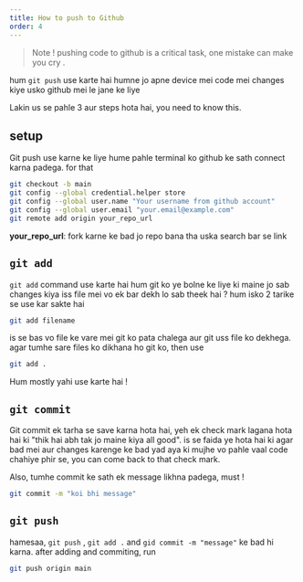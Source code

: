 ```yaml
---
title: How to push to Github
order: 4
---
```


> Note ! pushing code to github is a critical task, one mistake can make you cry .

hum `git push` use karte hai humne jo apne device mei code mei changes kiye usko github mei le jane ke liye

Lakin us se pahle 3 aur steps hota hai, you need to know this.

## setup
Git push use karne ke liye hume pahle terminal ko github ke sath connect karna padega. for that

```bash
git checkout -b main
git config --global credential.helper store
git config --global user.name "Your username from github account"
git config --global user.email "your.email@example.com"
git remote add origin your_repo_url
```
**your_repo_url**: fork karne ke bad jo repo bana tha uska search bar se link

## `git add`
`git add` command use karte hai hum git ko ye bolne ke liye ki maine jo sab changes kiya iss file mei vo ek bar dekh lo sab theek hai ?
hum isko 2 tarike se use kar sakte hai

```bash
git add filename
```

is se bas vo file ke vare mei git ko pata chalega aur git uss file ko dekhega. agar tumhe sare files ko dikhana ho git ko, then use

```bash
git add .
```

Hum mostly yahi use karte hai !

## `git commit`
Git commit ek tarha se save karna hota hai, yeh ek check mark lagana hota hai ki "thik hai abh tak jo maine kiya all good". is se faida ye hota hai ki agar bad mei aur changes karenge ke bad yad aya ki mujhe vo pahle vaal code chahiye phir se, you can come back to that check mark.

Also, tumhe commit ke sath ek message likhna padega, must !
```bash
git commit -m "koi bhi message"
```

## `git push`
hamesaa, `git push` , `git add .` and `gid commit -m "message"` ke bad hi karna. after adding and commiting, run
```bash
git push origin main
```
